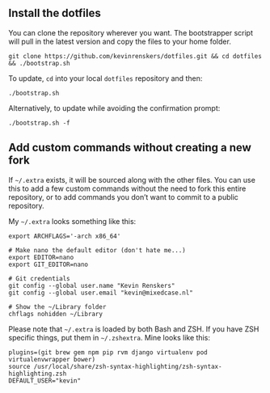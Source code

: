 ## Install the dotfiles
You can clone the repository wherever you want. The bootstrapper script will pull in the latest version and copy the files to your home folder.

    git clone https://github.com/kevinrenskers/dotfiles.git && cd dotfiles && ./bootstrap.sh

To update, `cd` into your local `dotfiles` repository and then:

    ./bootstrap.sh

Alternatively, to update while avoiding the confirmation prompt:

    ./bootstrap.sh -f

## Add custom commands without creating a new fork
If `~/.extra` exists, it will be sourced along with the other files. You can use this to add a few custom commands without the need to fork this entire repository, or to add commands you don’t want to commit to a public repository.

My `~/.extra` looks something like this:

    export ARCHFLAGS='-arch x86_64'

    # Make nano the default editor (don't hate me...)
    export EDITOR=nano
    export GIT_EDITOR=nano

    # Git credentials
    git config --global user.name "Kevin Renskers"
    git config --global user.email "kevin@mixedcase.nl"

    # Show the ~/Library folder
    chflags nohidden ~/Library

Please note that `~/.extra` is loaded by both Bash and ZSH. If you have ZSH specific things, put them in `~/.zshextra`. Mine looks like this:

    plugins=(git brew gem npm pip rvm django virtualenv pod virtualenvwrapper bower)
    source /usr/local/share/zsh-syntax-highlighting/zsh-syntax-highlighting.zsh
    DEFAULT_USER="kevin"
